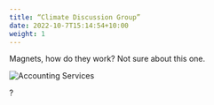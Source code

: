 ```yaml
---
title: “Climate Discussion Group”
date: 2022-10-7T15:14:54+10:00
weight: 1
---
```


Magnets, how do they work? Not sure about this one.

![Accounting Services](/images/austin-distel-nGc5RT2HmF0-unsplash.jpg)

?